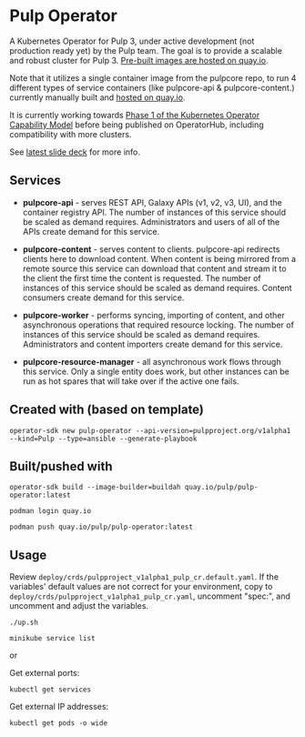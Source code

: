 # Pulp Operator

A Kubernetes Operator for Pulp 3, under active development (not production ready yet) by the Pulp team. The goal is to provide a scalable and robust cluster for Pulp 3. [Pre-built images are hosted on quay.io](https://quay.io/repository/pulp/pulp-operator).

Note that it utilizes a single container image from the pulpcore repo, to run 4 different types of service containers (like pulpcore-api & pulpcore-content.) currently manually built and [hosted on quay.io](https://quay.io/repository/pulp/pulp).

It is currently working towards [Phase 1 of the Kubernetes Operator Capability Model](https://blog.openshift.com/top-kubernetes-operators-advancing-across-the-operator-capability-model/) before being published on OperatorHub, including compatibility with more clusters.

See [latest slide deck](http://people.redhat.com/mdepaulo/presentations/Introduction%20to%20pulp-operator.pdf) for more info.

## Services

- **pulpcore-api** - serves REST API, Galaxy APIs (v1, v2, v3, UI), and the container registry API. The number of instances of this service should be scaled as demand requires.  Administrators and users of all of the APIs create demand for this service.


- **pulpcore-content** - serves content to clients. pulpcore-api redirects clients here to download content. When content is being mirrored from a remote source this service can download that content and stream it to the client the first time the content is requested. The number of instances of this service should be scaled as demand requires. Content consumers create demand for this service.


- **pulpcore-worker** - performs syncing, importing of content, and other asynchronous operations that required resource locking. The number of instances of this service should be scaled as demand requires. Administrators and content importers create demand for this service.


- **pulpcore-resource-manager** - all asynchronous work flows through this service. Only a single entity does work, but other instances can be run as hot spares that will take over if the active one fails.

## Created with (based on template)
`operator-sdk new pulp-operator --api-version=pulpproject.org/v1alpha1 --kind=Pulp --type=ansible --generate-playbook`

## Built/pushed with
`operator-sdk build --image-builder=buildah quay.io/pulp/pulp-operator:latest`

`podman login quay.io`

`podman push quay.io/pulp/pulp-operator:latest`

## Usage

Review `deploy/crds/pulpproject_v1alpha1_pulp_cr.default.yaml`. If the variables' default values are not correct for your environment, copy to `deploy/crds/pulpproject_v1alpha1_pulp_cr.yaml`, uncomment "spec:", and uncomment and adjust the variables.

`./up.sh`

`minikube service list`

or

Get external ports:

`kubectl get services`

Get external IP addresses:

`kubectl get pods -o wide`
